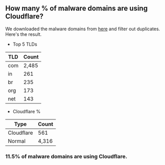 ## How many % of malware domains are using Cloudflare?


We downloaded the malware domains from [here](https://urlhaus.abuse.ch) and filter out duplicates.
Here's the result.


[//]: # (start replacement)


- Top 5 TLDs

| TLD | Count |
| --- | --- |
| com | 2,485 |
| in | 261 |
| br | 235 |
| org | 173 |
| net | 143 |


- Cloudflare %

| Type | Count |
| --- | --- |
| Cloudflare | 561 |
| Normal | 4,316 |


### 11.5% of malware domains are using Cloudflare.